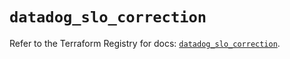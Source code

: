 # `datadog_slo_correction`

Refer to the Terraform Registry for docs: [`datadog_slo_correction`](https://registry.terraform.io/providers/datadog/datadog/3.36.0/docs/resources/slo_correction).
